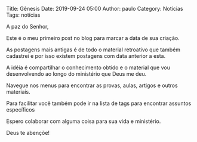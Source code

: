 Title: Gênesis
Date: 2019-09-24 05:00
Author: paulo
Category: Notícias
Tags: notícias

A paz do Senhor,

Este é o meu primeiro post no blog para marcar a data de sua criação.

As postagens mais antigas é de todo o material retroativo que também cadastrei e por isso existem postagens com data anterior a esta.

A idéia é compartilhar o conhecimento obtido e o material que vou desenvolvendo ao longo do ministério que Deus me deu.

Navegue nos menus para encontrar as provas, aulas, artigos e outros materiais.

Para facilitar você também pode ir na lista de tags para encontrar assuntos específicos

Espero colaborar com alguma coisa para sua vida e ministério.

Deus te abençõe!